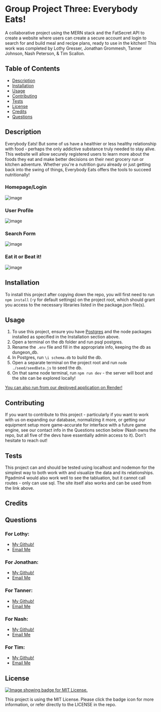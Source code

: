# Group Project Three: Everybody Eats!
A collaborative project using the MERN stack and the FatSecret API to create a website where users can create a secure account and login to search for and build meal and recipe plans, ready to use in the kitchen! This work was completed by Lothy Gresser, Jonathan Grommesh, Tanner Johnson, Nash Peterson, &amp; Tim Scallon.

  ## Table of Contents
  - [Description](#description)
  - [Installation](#installation)
  - [Usage](#usage)
  - [Contributing](#contributing)
  - [Tests](#tests)
  - [License](#license)
  - [Credits](#credits)
  - [Questions](#questions)

  ## Description
  Everybody Eats! But some of us have a healthier or less healthy relationship with food - perhaps the only addictive substance truly needed to stay alive. This website will allow securely registered users to learn more about the foods they eat and make better decisions on their next grocery run or kitchen adventure. Whether you're a nutrition guru already or just getting back into the swing of things, Everybody Eats offers the tools to succeed nutritionally!

  ### Homepage/Login
  ![image](./screenshots/.png)
  ### User Profile 
  ![image](./screenshots/.png)
  ### Search Form 
  ![image](./screenshots/.png)
  ### Eat it or Beat it!
  ![image](./screenshots/.png)


  ## Installation
  To install this project after copying down the repo, you will first need to run `npm install` (-y for default settings) on the project root, which should grant you access to the necessary libraries listed in the package.json file(s).

  ## Usage
  1. To use this project, ensure you have [Postgres](https://www.postgresql.org/download/) and the node packages installed as specified in the Installation section above.
  2. Open a terminal on the db folder and run psql postgres.
  3. Rename the `.env` file and fill in the appropriate info, keeping the db as dungeon_db.
  3. In Postgres, run `\i schema.db` to build the db.
  4. Open a separate terminal on the project root and run `node ./seed/seedData.js` to seed the db.
  5. On that same node terminal, run `npm run dev` - the server will boot and the site can be explored locally!

  [You can also run from our deployed application on Render!](url)

  ## Contributing
  If you want to contribute to this project - particularly if you want to work with us on expanding our database, normalizing it more, or getting our equipment setup more game-accurate for interface with a future game engine, see our contact info in the Questions section below (Nash owns the repo, but all five of the devs have essentially admin access to it). Don’t hesitate to reach out!

  ## Tests
  This project can and should be tested using localhost and nodemon for the simplest way to both work with and visualize the data and its relationships. Pgadmin4 would also work well to see the tabluation, but it cannot call routes - only can use sql. The site itself also works and can be used from the link above.
  
  ## Credits


  ## Questions
  ### For Lothy:
  - [My Github!](https://github.com/lothylg)
  - [Email Me](mailto:lothygresser@gmail.com?subject=Hello!)
  ### For Jonathan:
  - [My Github!](https://github.com/JonGrom)
  - [Email Me](mailto:grommeshjonathan@gmail.com?subject=Hello!)
  ### For Tanner:
  - [My Github!](https://github.com/tjjohnson76)
  - [Email Me](mailto:tannerjohnson08@gmail.com?subject=Hello!)
  ### For Nash:
  - [My Github!](https://github.com/TeutonicTed)
  - [Email Me](mailto:npeters021@gmail.com?subject=Hello!)
  ### For Tim:
  - [My Github!](https://www.github.com/floatingpoint-exaflop)
  - [Email Me](mailto:timscallon1@gmail.com?subject=Hello!)

  ## License
  [![Image showing badge for MIT License.](https://img.shields.io/badge/License-MIT_License-blue)](https://mit-license.org/)
  
  This project is using the MIT License. Please click the badge icon for more information, or refer directly to the LICENSE in the repo.